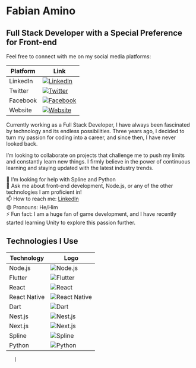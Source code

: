 # Fabian Amino

## Full Stack Developer with a Special Preference for Front-end
Feel free to connect with me on my social media platforms:

| Platform         | Link                                                                                      |
|------------------|-------------------------------------------------------------------------------------------|
| LinkedIn         | [![LinkedIn](https://img.shields.io/badge/LinkedIn-0077B5?style=flat&logo=linkedin&logoColor=white)](https://www.linkedin.com/in/fabian-amino-b6bba5253/)          |
| Twitter          | [![Twitter](https://img.shields.io/badge/Twitter-1DA1F2?style=flat&logo=twitter&logoColor=white)](https://twitter.com/your-twitter-handle)         |
| Facebook         | [![Facebook](https://img.shields.io/badge/Facebook-3b5998?style=flat&logo=facebook&logoColor=white)](https://www.facebook.com/your-facebook-handle)          |
| Website          | [![Website](https://img.shields.io/badge/Website-6D4C41?style=flat&logo=web&logoColor=white)](https://www.yourwebsite.com/)   

Currently working as a Full Stack Developer, I have always been fascinated by technology and its endless possibilities. Three years ago, I decided to turn my passion for coding into a career, and since then, I have never looked back.

I’m looking to collaborate on projects that challenge me to push my limits and constantly learn new things. I firmly believe in the power of continuous learning and staying updated with the latest industry trends.

🤔 I’m looking for help with Spline and Python  
💬 Ask me about front-end development, Node.js, or any of the other technologies I am proficient in!  
📫 How to reach me: [LinkedIn](https://www.linkedin.com/in/fabian-amino-b6bba5253/)  
😄 Pronouns: He/Him  
⚡ Fun fact: I am a huge fan of game development, and I have recently started learning Unity to explore this passion further.

## Technologies I Use

| Technology       | Logo                                                                                      |
|------------------|-------------------------------------------------------------------------------------------|
| Node.js          | ![Node.js](https://img.shields.io/badge/Node.js-339933?style=flat&logo=node.js&logoColor=white)           |
| Flutter          | ![Flutter](https://img.shields.io/badge/Flutter-02569B?style=flat&logo=flutter&logoColor=white)         |
| React            | ![React](https://img.shields.io/badge/React-61DAFB?style=flat&logo=react&logoColor=white)             |
| React Native     | ![React Native](https://img.shields.io/badge/React_Native-61DAFB?style=flat&logo=react&logoColor=white)      |
| Dart             | ![Dart](https://img.shields.io/badge/Dart-0175C2?style=flat&logo=dart&logoColor=white)               |
| Nest.js          | ![Nest.js](https://img.shields.io/badge/Nest.js-E0234E?style=flat&logo=nestjs&logoColor=white)          |
| Next.js          | ![Next.js](https://img.shields.io/badge/Next.js-000000?style=flat&logo=next.js&logoColor=white)          |
| Spline           | ![Spline](https://img.shields.io/badge/Spline-000000?style=flat&logo=spline&logoColor=white)          |
| Python           | ![Python](https://img.shields.io/badge/Python-3776AB?style=flat&logo=python&logoColor=white)           |

       |
